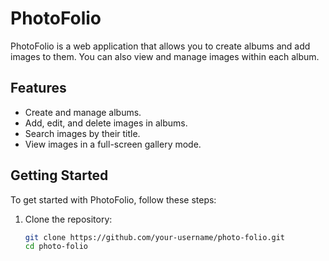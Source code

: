 # PhotoFolio

PhotoFolio is a web application that allows you to create albums and add images to them. You can also view and manage images within each album.

## Features

- Create and manage albums.
- Add, edit, and delete images in albums.
- Search images by their title.
- View images in a full-screen gallery mode.

## Getting Started

To get started with PhotoFolio, follow these steps:

1. Clone the repository:

   ```sh
   git clone https://github.com/your-username/photo-folio.git
   cd photo-folio
